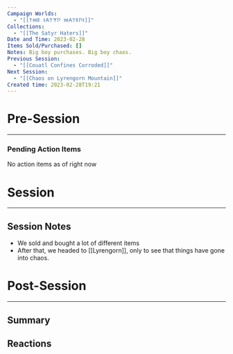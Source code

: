 ```yaml
---
Campaign Worlds:
  - "[[𐌕𐋅𐌄 𐌔𐌀𐌕𐌙𐌐 𐋅𐌀𐌕𐌄𐌐𐌔]]"
Collections:
  - "[[The Satyr Haters]]"
Date and Time: 2023-02-28
Items Sold/Purchased: []
Notes: Big boy purchases. Big boy chaos.
Previous Session:
  - "[[Couatl Confines Corroded]]"
Next Session:
  - "[[Chaos on Lyrengorn Mountain]]"
Created time: 2023-02-28T19:21
---
```

  

# Pre-Session

---

### Pending Action Items

No action items as of right now

  

# Session

---

## Session Notes

- We sold and bought a lot of different items
- After that, we headed to [[Lyrengorn]], only to see that things have gone into chaos.

# Post-Session

---

## Summary

  

## Reactions